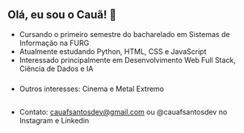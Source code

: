 ## Olá, eu sou o Cauã! 👋


- Cursando o primeiro semestre do bacharelado em Sistemas de Informação na FURG
- Atualmente estudando Python, HTML, CSS e JavaScript
- Interessado principalmente em Desenvolvimento Web Full Stack, Ciência de Dados e IA
###
- Outros interesses: Cinema e Metal Extremo
##
- Contato: cauafsantosdev@gmail.com ou @cauafsantosdev no Instagram e Linkedin
